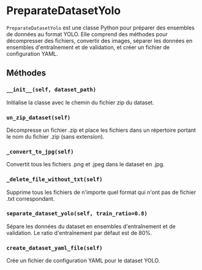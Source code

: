 # PreparateDatasetYolo

`PreparateDatasetYolo` est une classe Python pour préparer des ensembles de données au format YOLO. Elle comprend des méthodes pour décompresser des fichiers, convertir des images, séparer les données en ensembles d'entraînement et de validation, et créer un fichier de configuration YAML.

## Méthodes

### `__init__(self, dataset_path)`
Initialise la classe avec le chemin du fichier zip du dataset.

### `un_zip_dataset(self)`
Décompresse un fichier .zip et place les fichiers dans un répertoire portant le nom du fichier .zip (sans extension).

### `_convert_to_jpg(self)`
Convertit tous les fichiers .png et .jpeg dans le dataset en .jpg.

### `_delete_file_without_txt(self)`
Supprime tous les fichiers de n'importe quel format qui n'ont pas de fichier .txt correspondant.

### `separate_dataset_yolo(self, train_ratio=0.8)`
Sépare les données du dataset en ensembles d'entraînement et de validation. Le ratio d'entraînement par défaut est de 80%.

### `create_dataset_yaml_file(self)`
Crée un fichier de configuration YAML pour le dataset YOLO.

